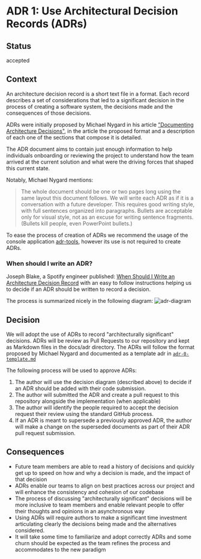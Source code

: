 # ADR 1: Use Architectural Decision Records (ADRs)

## Status

accepted

## Context

An architecture decision record is a short text file in a format. Each record describes a set of considerations that led to a significant decision in the process of creating a software system, the decisions made and the consequences of those decisions.

ADRs were initially proposed by Michael Nygard in his article ["Documenting Architecture Decisions"](https://www.cognitect.com/blog/2011/11/15/documenting-architecture-decisions), in the article the proposed format and a description of each one of the sections that compose it is detailed.

The ADR document aims to contain just enough information to help individuals onboarding or reviewing the project to understand how the team arrived at the current solution and what were the driving forces that shaped this current state.

Notably, Michael Nygard mentions:

>The whole document should be one or two pages long using the same layout this document follows. We will write each ADR as if it is a conversation with a future  developer. This requires good writing style, with full sentences organized into paragraphs. Bullets are acceptable only for visual style, not as an excuse for  writing sentence fragments.
(Bullets kill people, even PowerPoint bullets.)

To ease the process of creation of ADRs we recommend the usage of the console application [adr-tools](https://github.com/npryce/adr-tools), however its use is not required to create ADRs.

### When should I write an ADR?

Joseph Blake, a Spotify engineer published: [When Should I Write an Architecture Decision Record](https://engineering.atspotify.com/2020/04/when-should-i-write-an-architecture-decision-record/) with an easy to follow instructions helping us to decide if an ADR should be written to record a decision.

The process is summarized nicely in the following diagram:
![adr-diagram](https://engineering.atspotify.com/wp-content/uploads/sites/2/2020/04/6b4d58b6-architecture-decision-record_diagram.png)

## Decision

We will adopt the use of ADRs to record "architecturally significant" decisions.
ADRs will be review as Pull Requests to our repository and kept as Markdown files in the docs/adr directory. The ADRs will follow the format proposed by Michael Nygard and documented as a template adr in [`adr-0-template.md`](adr-0-template.md)

The following process will be used to approve ADRs:

  1. The author will use the decision diagram (described above) to decide if an ADR should be added with their code submission.
  1. The author will submitted the ADR and create a pull request to this repository alongside the implementation (when applicable)
  1. The author will identify the people required to accept the decision request their review using the standard GitHub process.
  1. If an ADR is meant to supersede a previously approved ADR, the author will make a change on the superseded documents as part of their ADR pull request submission.

## Consequences

* Future team members are able to read a history of decisions and quickly get up to speed on how and why a decision is made, and the impact of that decision
* ADRs enable our teams to align on best practices across our project and will enhance the consistency and cohesion of our codebase
* The process of discussing "architecturally significant" decisions will be more inclusive to team members and enable relevant people to offer their thoughts and opinions in an asynchronous way
* Using ADRs will require authors to make a significant time investment articulating clearly the decisions being made and the alternatives considered.
* It will take some time to familiarize and adopt correctly ADRs and some churn should be expected as the team refines the process and accommodates to the new paradigm
